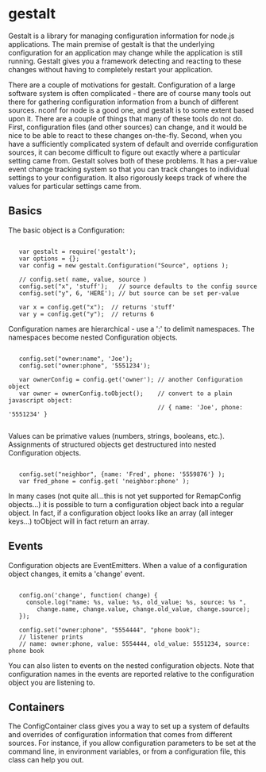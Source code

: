 # gestalt

Gestalt is a library for managing configuration information for
node.js applications. The main premise of gestalt is that the
underlying configuration for an application may change while the
application is still running. Gestalt gives you a framework detecting
and reacting to these changes without having to completely restart
your application.

There are a couple of motivations for gestalt. Configuration of a
large software system is often complicated - there are of course many
tools out there for gathering configuration information from a bunch
of different sources. nconf for node is a good one, and gestalt is to
some extent based upon it. There are a couple of things that many of
these tools do not do. First, configuration files (and other sources)
can change, and it would be nice to be able to react to these changes
on-the-fly. Second, when you have a sufficiently complicated system of
default and override configuration sources, it can become difficult to
figure out exactly where a particular setting came from. Gestalt
solves both of these problems. It has a per-value event change
tracking system so that you can track changes to individual settings
to your configuration. It also rigorously keeps track of where the 
values for particular settings came from.

## Basics

The basic object is a Configuration:

~~~

   var gestalt = require('gestalt');
   var options = {};
   var config = new gestalt.Configuration("Source", options );

   // config.set( name, value, source )
   config.set("x", 'stuff');   // source defaults to the config source
   config.set("y", 6, 'HERE'); // but source can be set per-value

   var x = config.get("x");  // returns 'stuff'
   var y = config.get("y");  // returns 6

~~~

Configuration names are hierarchical - use a ':' to delimit namespaces. 
The namespaces become nested Configuration objects.

~~~

   config.set("owner:name", 'Joe');
   config.set("owner:phone", '5551234');

   var ownerConfig = config.get('owner'); // another Configuration object
   var owner = ownerConfig.toObject();    // convert to a plain javascript object:
                                          // { name: 'Joe', phone: '5551234' }
 
~~~

Values can be primative values (numbers, strings, booleans,
etc.). Assignments of structured objects get destructured into nested
Configuration objects.

~~~

   config.set("neighbor", {name: 'Fred', phone: '5559876'} );
   var fred_phone = config.get( 'neighbor:phone' );

~~~

In many cases (not quite all...this is not yet supported for
RemapConfig objects...) it is possible to turn a configuration object
back into a regular object. In fact, if a configuration object looks
like an array (all integer keys...)  toObject will in fact return an
array.

## Events

Configuration objects are EventEmitters. When a value of a
configuration object changes, it emits a 'change' event.

~~~

   config.on('change', function( change) {
     console.log("name: %s, value: %s, old_value: %s, source: %s ",
        change.name, change.value, change.old_value, change.source);
   });

   config.set("owner:phone", "5554444", "phone book");
   // listener prints
   // name: owner:phone, value: 5554444, old_value: 5551234, source: phone book

~~~

You can also listen to events on the nested configuration objects. Note
that configuration names in the events are reported relative to the configuration
object you are listening to. 

## Containers

The ConfigContainer class gives you a way to set up a system of
defaults and overrides of configuration information that comes from
different sources. For instance, if you allow configuration parameters
to be set at the command line, in environment variables, or from a
configuration file, this class can help you out.

